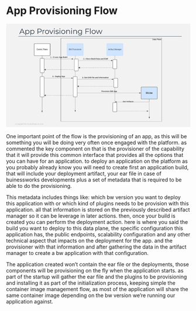 # App Provisioning Flow

![App Provisioning Flow](image/slide26.png)

One important point of the flow is the provisioning of an app, as this will be something you will be doing very often once engaged with the platform. as commented the key component on that is the provisioner of the capability that it will provide this common interface that provides all the options that you can have for an application. to deploy an application on the platform as you probably already know you will need to create first an application build, that will include your deployment artifact, your ear file in case of buinessworks developments plus a set of metadata that is required to be able to do the provisioning. 

This metadata includes things like: which bw version you want to deploy this application with or which kind of plugins needs to be provision with this application. all that information is stored on the previously described artifact manager so it can be leverage in later actions. then, once your build is created you can perform the deployment action. here is where you said the build you want to deploy to this data plane, the specific configuration this application has, the public endpoints, scalability configuration and any other technical aspect that impacts on the deployment for the app. and the provisioner with that information and after gathering the data in the artifact manager to create a bw application with that configuration. 

The application created won’t contain the ear file or the deployments, those components will be provisioning on the fly when the application starts. as part of the startup will gather the ear file and the plugins to be provisioning and installing it as part of the initialization process, keeping simple the container image management flow, as most of the application will share the same container image depending on the bw version we’re running our application against.

